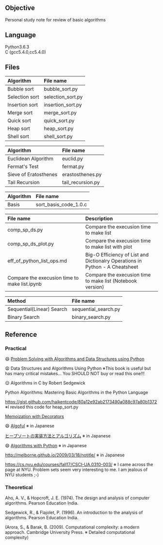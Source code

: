 ## Objective
Personal study note for review of basic algorithms

## Language
Python3.6.3  
C (gcc5.4.0,cc5.4.0)  

## Files  

| Algorithm  | File name   |
|:-----------|:------------|
|Bubble sort   | bubble_sort.py    | 
|Selection sort| selection_sort.py | 
|Insertion sort| insertion_sort.py |
|Merge sort    | merge_sort.py     |
|Quick sort    | quick_sort.py     |  
|Heap sort     | heap_sort.py      |
|Shell sort    | shell_sort.py     |


| Algorithm  | File name   |
|:-----------|:------------|
|Euclidean Algorithm | euclid.py          |
|Fermat's Test       | fermat.py          |
|Sieve of Eratosthenes| erastosthenes.py  |
|Tail Recursion      | tail_recursion.py  |


| Algorithm  | File name   |
|:-----------|:------------|
| Basis      |sort_basis_code_1.0.c|  


| File name  | Description   |
|:-----------|:------------|
| comp_sp_ds.py                 | Compare the execusion time to make list |
| comp_sp_ds_plot.py            | Compare the execusion time to make list with plot|
| eff_of_python_list_ops.md     | Big-O Efficiency of List and Dictionalry Operations in Python - A Cheatsheet|
| Compare the execusion time to make list.ipynb | Compare the execusion time to make list (Notebook version)|

| Method  | File name   |
|:-----------|:------------|
| Sequential(Linear) Search     | sequential_search.py |
| Binary Search                 | binary_search.py     |


## Reference  

### Practical
 :smile: [Problem Solving with Algorithms and Data Structures using Python](http://interactivepython.org/runestone/static/pythonds/index.html)  
 
 :weary: Data Structures and Algorithms Using Python  ※This book is useful but has many critical mistakes... You SHOULD NOT buy or read this one!!!    
 
 :relieved: Algorithms in C by Robert Sedgewick  
 
Python Algorithms: Mastering Basic Algorithms in the Python Language  

https://gist.github.com/haikentcode/80a12e92ab2173490a088c97a80b1372 ※I revised this code for heap_sort.py  

[Memoization with Decorators](https://www.python-course.eu/python3_memoization.php)  

:smile: [Algoful](http://algoful.com/) ※ in Japanese  

[ヒープソートの実装方法とアルゴリズム](https://webbibouroku.com/Blog/Article/py-heapsort) ※ in Japanese  

:smile: [Algorithms with Python](http://www.geocities.jp/m_hiroi/light/index.html) ※ in Japanese  

http://melborne.github.io/2009/03/18/notitle/ ※ in Japanese  

https://cs.nyu.edu/courses/fall17/CSCI-UA.0310-003/ ※ I came across the page at NYU. Problem sets seem very interesting to me. I am jealous of NYU students ;-)   

### Theoretical
Aho, A. V., & Hopcroft, J. E. (1974). The design and analysis of computer algorithms. Pearson Education India.  

Sedgewick, R., & Flajolet, P. (1996). An introduction to the analysis of algorithms. Pearson Education India.  

(Arora, S., & Barak, B. (2009). Computational complexity: a modern approach. Cambridge University Press. ※ Detailed computational complexity)  
